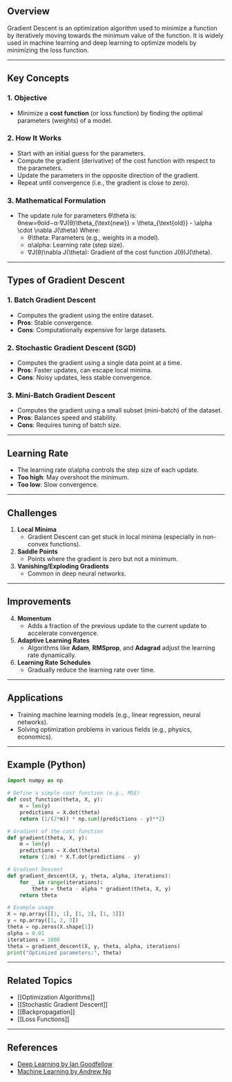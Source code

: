 ## Overview

Gradient Descent is an optimization algorithm used to minimize a function by iteratively moving towards the minimum value of the function. It is widely used in machine learning and deep learning to optimize models by minimizing the loss function.

---

## Key Concepts

### 1. **Objective**

- Minimize a **cost function** (or loss function) by finding the optimal parameters (weights) of a model.

### 2. **How It Works**

- Start with an initial guess for the parameters.
- Compute the gradient (derivative) of the cost function with respect to the parameters.
- Update the parameters in the opposite direction of the gradient.
- Repeat until convergence (i.e., the gradient is close to zero).

### 3. **Mathematical Formulation**

- The update rule for parameters θ\theta is: θnew=θold−α⋅∇J(θ)\theta_{\text{new}} = \theta_{\text{old}} - \alpha \cdot \nabla J(\theta) Where:
    - θ\theta: Parameters (e.g., weights in a model).
    - α\alpha: Learning rate (step size).
    - ∇J(θ)\nabla J(\theta): Gradient of the cost function J(θ)J(\theta).

---

## Types of Gradient Descent

### 1. **Batch Gradient Descent**

- Computes the gradient using the entire dataset.
- **Pros**: Stable convergence.
- **Cons**: Computationally expensive for large datasets.

### 2. **Stochastic Gradient Descent (SGD)**

- Computes the gradient using a single data point at a time.
- **Pros**: Faster updates, can escape local minima.
- **Cons**: Noisy updates, less stable convergence.

### 3. **Mini-Batch Gradient Descent**

- Computes the gradient using a small subset (mini-batch) of the dataset.
- **Pros**: Balances speed and stability.
- **Cons**: Requires tuning of batch size.

---

## Learning Rate

- The learning rate α\alpha controls the step size of each update.
- **Too high**: May overshoot the minimum.
- **Too low**: Slow convergence.

---

## Challenges

1. **Local Minima**
    - Gradient Descent can get stuck in local minima (especially in non-convex functions).
2. **Saddle Points**
    - Points where the gradient is zero but not a minimum.
3. **Vanishing/Exploding Gradients**
    - Common in deep neural networks.

---

## Improvements

4. **Momentum**
    - Adds a fraction of the previous update to the current update to accelerate convergence.
5. **Adaptive Learning Rates**
    - Algorithms like **Adam**, **RMSprop**, and **Adagrad** adjust the learning rate dynamically.
6. **Learning Rate Schedules**
    - Gradually reduce the learning rate over time.

---

## Applications

- Training machine learning models (e.g., linear regression, neural networks).
- Solving optimization problems in various fields (e.g., physics, economics).

---

## Example (Python)

```python
import numpy as np

# Define a simple cost function (e.g., MSE)
def cost_function(theta, X, y):
    m = len(y)
    predictions = X.dot(theta)
    return (1/(2*m)) * np.sum((predictions - y)**2)

# Gradient of the cost function
def gradient(theta, X, y):
    m = len(y)
    predictions = X.dot(theta)
    return (1/m) * X.T.dot(predictions - y)

# Gradient Descent
def gradient_descent(X, y, theta, alpha, iterations):
    for _ in range(iterations):
        theta = theta - alpha * gradient(theta, X, y)
    return theta

# Example usage
X = np.array([[1, 1], [1, 2], [1, 3]])
y = np.array([1, 2, 3])
theta = np.zeros(X.shape[1])
alpha = 0.01
iterations = 1000
theta = gradient_descent(X, y, theta, alpha, iterations)
print("Optimized parameters:", theta)
```

---

## Related Topics

- [[Optimization Algorithms]]
- [[Stochastic Gradient Descent]]
- [[Backpropagation]]
- [[Loss Functions]]

---

## References

- [Deep Learning by Ian Goodfellow](https://www.deeplearningbook.org/)
- [Machine Learning by Andrew Ng](https://www.coursera.org/learn/machine-learning)